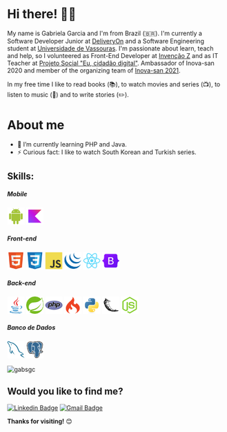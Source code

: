 # Hi there! 👋:blush:
 
My name is Gabriela Garcia and I'm from Brazil (:brazil:). I'm currently a Software Developer Junior at [DeliveryOn](https://deliveryon.com.br/) and a Software Engineering student at [Universidade de Vassouras](https://www.universidadedevassouras.edu.br/). I'm passionate about learn, teach and help, so I volunteered as Front-End Developer at [Invenção Z](https://invencaoz.org/) and as IT Teacher at [Projeto Social "Eu, cidadão digital"](https://youtu.be/cHZM8axJFjU). Ambassador of Inova-san 2020 and member of the organizing team of [Inova-san 2021](https://www.inovasan.com.br/).

In my free time I like to read books (:books:), to watch movies and series (:tv:), to listen to music (:musical_note:) and to write stories (:pencil2:).

# About me 
- 🌱 I’m currently learning PHP and Java.
- ⚡ Curious fact: I like to watch South Korean and Turkish series.

 ## Skills:
 <h5>Mobile</h5>
<p align="left">
  <img src="https://github.com/devicons/devicon/blob/master/icons/android/android-original.svg" alt="Android" width="40" height="40">
  <img src="https://github.com/devicons/devicon/blob/master/icons/kotlin/kotlin-original.svg" alt="Kotlin" width="40" height="40">
</p>

<h5>Front-end </h5>
<p align="left">
  <img src="https://github.com/devicons/devicon/blob/master/icons/html5/html5-original.svg" alt="html5" width="40" height="40"/> 
  <img src="https://github.com/devicons/devicon/blob/master/icons/css3/css3-original.svg" alt="css3" width="40" height="40"/>
  <img src="https://github.com/devicons/devicon/blob/master/icons/javascript/javascript-original.svg" alt="javascript" width="40" height="40"/>
   <img src="https://github.com/devicons/devicon/blob/master/icons/jquery/jquery-original.svg" alt="jquery" width="40" height="40"/>
  <img src="https://github.com/devicons/devicon/blob/master/icons/react/react-original.svg" alt="React" width="40" height="40"/>
  <img src="https://github.com/devicons/devicon/blob/master/icons/bootstrap/bootstrap-original.svg" alt="Bootstrap" width="40" height="40"/>
</p>

<h5>Back-end </h5>
<p align="left">
  <img src="https://github.com/devicons/devicon/blob/master/icons/java/java-original.svg" alt="Java" width="40" height="40">
   <img src="https://github.com/devicons/devicon/blob/master/icons/spring/spring-original.svg" alt="Spring" width="40" height="40">
   <img src="https://github.com/devicons/devicon/blob/master/icons/php/php-original.svg" alt="PHP" width="40" height="40">
   <img src="https://github.com/devicons/devicon/blob/master/icons/codeigniter/codeigniter-plain.svg" alt="CodeIgniter" width="40" height="40">
   <img src="https://github.com/devicons/devicon/blob/master/icons/python/python-original.svg" alt="Python" width="40" height="40">
   <img src="https://github.com/devicons/devicon/blob/master/icons/flask/flask-original.svg" alt="Flask" width="40" height="40">
   <img src="https://github.com/devicons/devicon/blob/master/icons/nodejs/nodejs-original.svg" alt="Node.js" width="40" height="40">
</p>

<h5>Banco de Dados </h5>
<p align="left">
  <img src="https://github.com/devicons/devicon/blob/master/icons/mysql/mysql-original.svg" alt="MySQL" width="40" height="40">
  <img src="https://github.com/devicons/devicon/blob/master/icons/postgresql/postgresql-original.svg" alt="Postgresql" width="40" height="40">
</p>

<img src="https://github-readme-stats.vercel.app/api/top-langs/?username=gabsgc&layout=compact&hide=html" alt="gabsgc" />

## Would you like to find me?
[![Linkedin Badge](https://img.shields.io/badge/-LinkedIn-blue?style=flat-square&logo=Linkedin&logoColor=white&link=https://www.linkedin.com/in/gabriela-garcia-abreu/)](https://www.linkedin.com/in/gabriela-garcia-abreu/)
[![Gmail Badge](https://img.shields.io/badge/-Gmail-c14438?style=flat-square&logo=Gmail&logoColor=white&link=mailto:gabriellagarccia@gmail.com)](mailto:gabriellagarccia@gmail.com) 
 
**Thanks for visiting!** :blush: 
<!--
**gabsgc/gabsgc** is a ✨ _special_ ✨ repository because its `README.md` (this file) appears on your GitHub profile.

Here are some ideas to get you started:

- 🔭 I’m currently working on ...
- 🌱 I’m currently learning ...
- 👯 I’m looking to collaborate on ...
- 🤔 I’m looking for help with ...
- 💬 Ask me about ...
- 📫 How to reach me: ...
- 😄 Pronouns: ...
- ⚡ Fun fact: ...
-->
